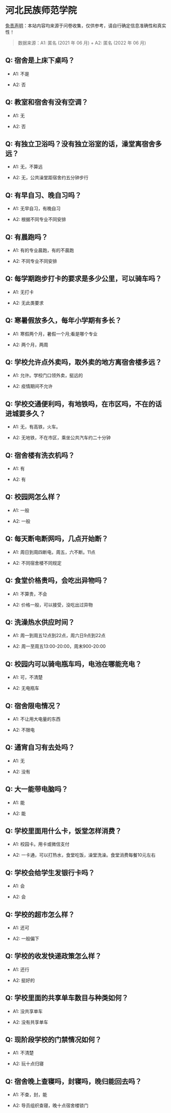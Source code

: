# 河北民族师范学院

[免责声明](https://colleges.chat/#_3)：本站内容均来源于问卷收集，仅供参考，请自行确定信息准确性和真实性！

> 数据来源：A1: 匿名 (2021 年 06 月) + A2: 匿名 (2022 年 06 月)

## Q: 宿舍是上床下桌吗？

- A1: 不是

- A2: 否

## Q: 教室和宿舍有没有空调？

- A1: 无

- A2: 否

## Q: 有独立卫浴吗？没有独立浴室的话，澡堂离宿舍多远？

- A1: 无，不算远

- A2: 无，公共澡堂距宿舍约五分钟步行

## Q: 有早自习、晚自习吗？

- A1: 无早自习，有晚自习

- A2: 根据不同专业不同安排

## Q: 有晨跑吗？

- A1: 有的专业晨跑，有的不晨跑

- A2: 不同专业不同安排

## Q: 每学期跑步打卡的要求是多少公里，可以骑车吗？

- A1: 无打卡

- A2: 无此类要求

## Q: 寒暑假放多久，每年小学期有多长？

- A1: 寒假两个月，暑假一个月;看是哪个专业

- A2: 两个月，两周

## Q: 学校允许点外卖吗，取外卖的地方离宿舍楼多远？

- A1: 允许。学校门口领外卖，挺远的

- A2: 疫情期间不允许

## Q: 学校交通便利吗，有地铁吗，在市区吗，不在的话进城要多久？

- A1: 无，有高铁，火车。

- A2: 无地铁，不在市区，乘坐公共汽车约二十分钟

## Q: 宿舍楼有洗衣机吗？

- A1: 有

- A2: 有

## Q: 校园网怎么样？

- A1: 一般

- A2: 一般

## Q: 每天断电断网吗，几点开始断？

- A1: 周日到周四断电，周五，六不断。11点

- A2: 不同宿舍楼不同规定

## Q: 食堂价格贵吗，会吃出异物吗？

- A1: 不算贵，不会

- A2: 价格一般，可以接受，没吃出过异物

## Q: 洗澡热水供应时间？

- A1: 周一到周五12点到22点，周六日9点到22点

- A2: 周一至周五13:00-20:00，周末900-20:00

## Q: 校园内可以骑电瓶车吗，电池在哪能充电？

- A1: 可，不清楚

- A2: 无电瓶车

## Q: 宿舍限电情况？

- A1: 不让用大电量的东西

- A2: 不限电

## Q: 通宵自习有去处吗？

- A1: 无

- A2: 没有

## Q: 大一能带电脑吗？

- A1: 能

- A2: 能

## Q: 学校里面用什么卡，饭堂怎样消费？

- A1: 校园卡。用卡或微信支付

- A2: 一卡通，可以打热水，食堂吃饭，澡堂洗澡。食堂消费每餐10元左右

## Q: 学校会给学生发银行卡吗？

- A1: 会

- A2: 会

## Q: 学校的超市怎么样？

- A1: 还可

- A2: 一般偏下

## Q: 学校的收发快递政策怎么样？

- A1: 还行

- A2: 挺好的

## Q: 学校里面的共享单车数目与种类如何？

- A1: 没共享单车

- A2: 没有共享单车

## Q: 现阶段学校的门禁情况如何？

- A1: 不清楚

- A2: 玩十点归寝

## Q: 宿舍晚上查寝吗，封寝吗，晚归能回去吗？

- A1: 不查，封，能

- A2: 导员组织查寝，晚十点宿舍楼锁门

